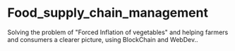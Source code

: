 # Food_supply_chain_management
Solving the problem of "Forced Inflation of vegetables" and helping farmers and consumers a clearer picture, using BlockChain and WebDev..
